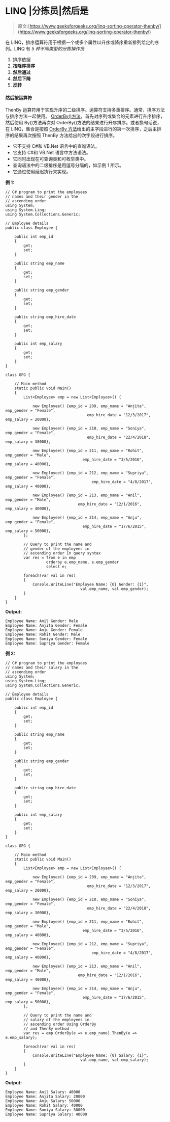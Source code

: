 # LINQ |分拣员|然后是

> 原文:[https://www.geeksforgeeks.org/linq-sorting-operator-thenby/](https://www.geeksforgeeks.org/linq-sorting-operator-thenby/)

在 LINQ，排序运算符用于根据一个或多个属性以升序或降序重新排列给定的序列。LINQ 有 *5 种不同类型的分拣操作员*:

1.  排序依据
2.  **按降序排序**
3.  **然后通过**
4.  **然后下降**
5.  **反转**

#### 然后按运算符

ThenBy 运算符用于实现升序的二级排序。运算符支持多重排序。通常，排序方法与排序方法一起使用。 [OrderBy()方法](https://www.geeksforgeeks.org/linq-sorting-operator-orderby/)，首先对序列或集合的元素进行升序排序，然后使用 By()方法再次对 OrderBy()方法的结果进行升序排序。或者换句话说，在 LINQ，集合是按照 [OrderBy 方法](https://www.geeksforgeeks.org/linq-sorting-operator-orderby/)给出的主字段进行的第一次排序，之后主排序的结果再次按照 ThenBy 方法给出的次字段进行排序。

*   它不支持 C#和 VB.Net 语言中的查询语法。
*   它支持 C#和 VB.Net 语言中方法语法。
*   它同时出现在可查询类和可枚举类中。
*   查询语法中的二级排序是用逗号分隔的，如示例 1 所示。
*   它通过使用延迟执行来实现。

**例 1:**

```
// C# program to print the employees
// names and their gender in the 
// ascending order
using System;
using System.Linq;
using System.Collections.Generic;

// Employee details
public class Employee {

    public int emp_id
    {
        get;
        set;
    }

    public string emp_name
    {
        get;
        set;
    }

    public string emp_gender
    {
        get;
        set;
    }

    public string emp_hire_date
    {
        get;
        set;
    }

    public int emp_salary
    {
        get;
        set;
    }
}

class GFG {

    // Main method
    static public void Main()
    {
        List<Employee> emp = new List<Employee>() {

            new Employee() {emp_id = 209, emp_name = "Anjita", emp_gender = "Female",
                                    emp_hire_date = "12/3/2017", emp_salary = 20000},

            new Employee() {emp_id = 210, emp_name = "Soniya", emp_gender = "Female",
                                    emp_hire_date = "22/4/2018", emp_salary = 30000},

            new Employee() {emp_id = 211, emp_name = "Rohit", emp_gender = "Male",
                                  emp_hire_date = "3/5/2016", emp_salary = 40000},

            new Employee() {emp_id = 212, emp_name = "Supriya", emp_gender = "Female",
                                      emp_hire_date = "4/8/2017", emp_salary = 40000},

            new Employee() {emp_id = 213, emp_name = "Anil", emp_gender = "Male",
                                emp_hire_date = "12/1/2016", emp_salary = 40000},

            new Employee() {emp_id = 214, emp_name = "Anju", emp_gender = "Female",
                                  emp_hire_date = "17/6/2015", emp_salary = 50000},
        };

        // Query to print the name and 
        // gender of the employees in
        // ascending order In query syntax
        var res = from e in emp
                  orderby e.emp_name, e.emp_gender
                  select e;

        foreach(var val in res)
        {
            Console.WriteLine("Employee Name: {0} Gender: {1}",
                                 val.emp_name, val.emp_gender);
        }
    }
}
```

**Output:**

```
Employee Name: Anil Gender: Male
Employee Name: Anjita Gender: Female
Employee Name: Anju Gender: Female
Employee Name: Rohit Gender: Male
Employee Name: Soniya Gender: Female
Employee Name: Supriya Gender: Female

```

**例 2:**

```
// C# program to print the employees
// names and their salary in the 
// ascending order
using System;
using System.Linq;
using System.Collections.Generic;

// Employee details
public class Employee {

    public int emp_id
    {
        get;
        set;
    }

    public string emp_name
    {
        get;
        set;
    }

    public string emp_gender
    {
        get;
        set;
    }

    public string emp_hire_date
    {
        get;
        set;
    }

    public int emp_salary
    {
        get;
        set;
    }
}

class GFG {

    // Main method
    static public void Main()
    {
        List<Employee> emp = new List<Employee>() {

            new Employee() {emp_id = 209, emp_name = "Anjita", emp_gender = "Female",
                                    emp_hire_date = "12/3/2017", emp_salary = 20000},

            new Employee() {emp_id = 210, emp_name = "Soniya", emp_gender = "Female",
                                    emp_hire_date = "22/4/2018", emp_salary = 30000},

            new Employee() {emp_id = 211, emp_name = "Rohit", emp_gender = "Male",
                                  emp_hire_date = "3/5/2016", emp_salary = 40000},

            new Employee() {emp_id = 212, emp_name = "Supriya", emp_gender = "Female",
                                      emp_hire_date = "4/8/2017", emp_salary = 40000},

            new Employee() {emp_id = 213, emp_name = "Anil", emp_gender = "Male",
                                emp_hire_date = "12/1/2016", emp_salary = 40000},

            new Employee() {emp_id = 214, emp_name = "Anju", emp_gender = "Female",
                                  emp_hire_date = "17/6/2015", emp_salary = 50000},
        };

        // Query to print the name and
        // salary of the employees in 
        // ascending order Using OrderBy
        // and ThenBy method
        var res = emp.OrderBy(e => e.emp_name).ThenBy(e => e.emp_salary);

        foreach(var val in res)
        {
            Console.WriteLine("Employee Name: {0} Salary: {1}",
                                 val.emp_name, val.emp_salary);
        }
    }
}
```

**Output:**

```
Employee Name: Anil Salary: 40000
Employee Name: Anjita Salary: 20000
Employee Name: Anju Salary: 50000
Employee Name: Rohit Salary: 40000
Employee Name: Soniya Salary: 30000
Employee Name: Supriya Salary: 40000

```